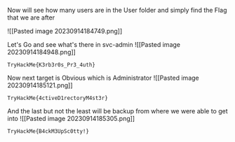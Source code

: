 Now will see how many users are in the User folder and simply find the Flag that we are after

![[Pasted image 20230914184749.png]]

Let's Go and see what's there in svc-admin
![[Pasted image 20230914184948.png]]
```
TryHackMe{K3rb3r0s_Pr3_4uth}
```

Now next target is Obvious which is Administrator
![[Pasted image 20230914185121.png]]
```
TryHackMe{4ctiveD1rectoryM4st3r}
```

And the last but not the least will be backup from where we were able to get into
![[Pasted image 20230914185305.png]]
```
TryHackMe{B4ckM3UpSc0tty!}
```

